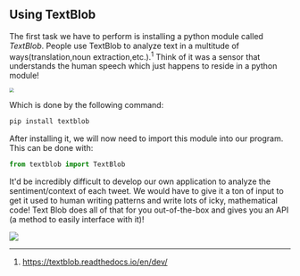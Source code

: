 <!--title="Installing Textblob"-->

## Using TextBlob

The first task we have to perform is installing a python module called *TextBlob*.  People use TextBlob to analyze text in a multitude of ways(translation,noun extraction,etc.).<sup>1</sup> Think of it was a sensor that understands the human speech which just happens to reside in a python module!

<img src="https://textblob.readthedocs.io/en/dev/_static/textblob-logo.png" style="zoom:50%;" />

Which is done by the following command:

```python
pip install textblob
```

After installing it, we will now need to import this module into our program. This can be done with:

```python
from textblob import TextBlob
```

It'd be incredibly difficult to develop our own application to analyze the sentiment/context of each tweet. We would have to give it a ton of input to get it used to human writing patterns and write lots of icky, mathematical code! Text Blob does all of that for you out-of-the-box and gives you an API (a method to easily interface with it)! 



![](https://i.ibb.co/41V2YDH/TextBlob.png)



***

1) https://textblob.readthedocs.io/en/dev/

